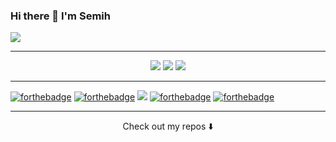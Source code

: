 
### Hi there 👋 I'm Semih

![](https://media.giphy.com/media/l4JyOCNEfXvVYEqB2/giphy.gif)

<hr/>

<p align="center">
<a href= "https://medium.com/@senvardarsemih"><img src="https://img.icons8.com/color/32/000000/medium.png"/></a>
<a href= "https://twitter.com/semihsenvardar"><img src="https://img.icons8.com/color/32/000000/twitter.png"/></a>
<a href= "https://linkedin.com/in/semihsenvardar"><img src="https://img.icons8.com/color/32/000000/linkedin-2.png"/> 
</p>
<hr/>

[![forthebadge](https://forthebadge.com/images/badges/ages-20-30.svg)](https://forthebadge.com)
[![forthebadge](https://forthebadge.com/images/badges/certified-elijah-wood.svg)](https://forthebadge.com)
![](https://visitor-badge.glitch.me/badge?page_id=senvardarsemih.senvardarsemih)
[![forthebadge](https://forthebadge.com/images/badges/uses-badges.svg)](https://forthebadge.com)
[![forthebadge](https://forthebadge.com/images/badges/powered-by-electricity.svg)](https://forthebadge.com)

<hr/>
<p align="center">
Check out my repos ⬇️  
</p>





<!--
**senvardarsemih/senvardarsemih** is a ✨ _special_ ✨ repository because its `README.md` (this file) appears on your GitHub profile.

Here are some ideas to get you started:

- 🔭 I’m currently working on ...
- 🌱 I’m currently learning ...
- 👯 I’m looking to collaborate on ...
- 🤔 I’m looking for help with ...
- 💬 Ask me about ...
- 📫 How to reach me: ...
- 😄 Pronouns: ...
- ⚡ Fun fact: ...
-->

